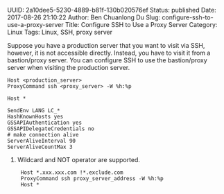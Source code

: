 UUID: 2a10dee5-5230-4889-b81f-130b020576ef
Status: published
Date: 2017-08-26 21:10:22
Author: Ben Chuanlong Du
Slug: configure-ssh-to-use-a-proxy-server
Title: Configure SSH to Use a Proxy Server
Category: Linux
Tags: Linux, SSH, proxy server

Suppose you have a production server that you want to visit via SSH,
however, 
it is not accessible directly. 
Instead,
you have to visit it from a bastion/proxy server.
You can configure SSH to use the bastion/proxy server when visiting the production server. 
```
Host <production_server>
ProxyCommand ssh <proxy_server> -W %h:%p

Host *

SendEnv LANG LC_*
HashKnownHosts yes
GSSAPIAuthentication yes
GSSAPIDelegateCredentials no
# make connection alive
ServerAliveInterval 90
ServerAliveCountMax 3
```

1. Wildcard and NOT operator are supported.

        Host *.xxx.xxx.com !*.exclude.com
        ProxyCommand ssh proxy_server_address -W %h:%p   
        Host *
